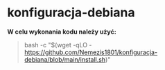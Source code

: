 # konfiguracja-debiana 


**W celu wykonania kodu należy użyć:**
> bash -c "$(wget -qLO - https://github.com/Nemezis1801/konfiguracja-debiana/blob/main/install.sh)"
